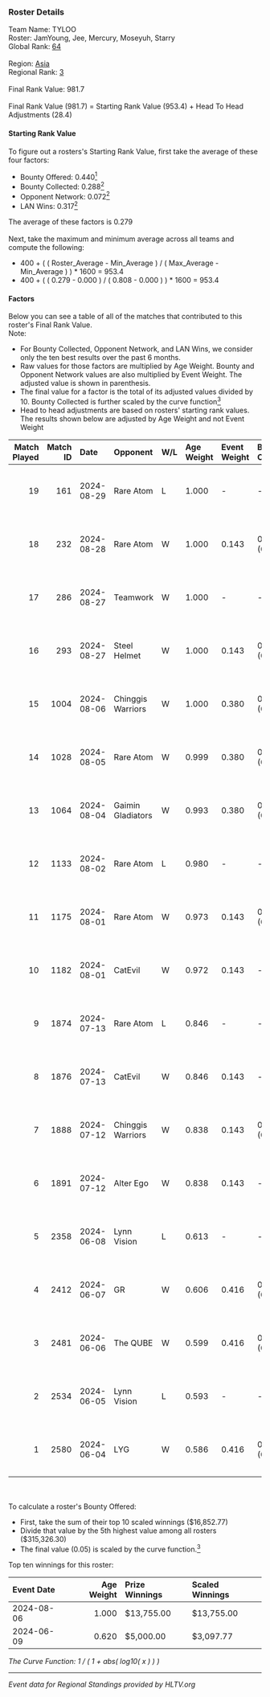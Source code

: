 ### Roster Details<br />
Team Name: TYLOO<br />
Roster: JamYoung, Jee, Mercury, Moseyuh, Starry<br />
Global Rank: [64](../../standings_global_2024_09_04.md)<br />
<br />
Region: [Asia]( ../../standings_asia_2024_09_04.md)<br />
Regional Rank: [3]( ../../standings_asia_2024_09_04.md)<br />
<br />
Final Rank Value:  981.7<br />
<br />
Final Rank Value (981.7) = Starting Rank Value (953.4) + Head To Head Adjustments (28.4)<br />

#### Starting Rank Value<br />
To figure out a rosters's Starting Rank Value, first take the average of these four factors:<br />
- Bounty Offered: 0.440[<sup>1</sup>](#table2)
- Bounty Collected: 0.288[<sup>2</sup>](#table1)
- Opponent Network: 0.072[<sup>2</sup>](#table1)
- LAN Wins: 0.317[<sup>2</sup>](#table1)

The average of these factors is 0.279<br />
<br />
Next, take the maximum and minimum average across all teams and compute the following:<br />
- 400 + ( ( Roster_Average - Min_Average ) / ( Max_Average - Min_Average ) ) * 1600 = 953.4
- 400 + ( ( 0.279 - 0.000 ) / ( 0.808 - 0.000 ) ) * 1600 = 953.4


#### Factors<br />
Below you can see a table of all of the matches that contributed to this roster's Final Rank Value.<br />
Note:<br />

- For Bounty Collected, Opponent Network, and LAN Wins, we consider only the ten best results over the past 6 months.
- Raw values for those factors are multiplied by Age Weight. Bounty and Opponent Network values are also multiplied by Event Weight. The adjusted value is shown in parenthesis.
- The final value for a factor is the total of its adjusted values divided by 10. Bounty Collected is further scaled by the curve function[<sup>3</sup>](#curveFunction)
- Head to head adjustments are based on rosters' starting rank values. The results shown below are adjusted by Age Weight and not Event Weight
<span id="table1"></span><br />


| Match Played | Match ID | Date       | Opponent          | W/L | Age Weight | Event Weight | Bounty Collected | Opponent Network | LAN Wins  | H2H Adj. | Roster                                   |
| -: | -: | :- | :- | :- | :- | :- | :- | :- | :- | -: | :- |
|           19 |      161 | 2024-08-29 | Rare Atom         | L   | 1.000      | -            | -                | -                | -         |   -18.73 | JamYoung, Jee, Mercury, Moseyuh, Starry  |
|           18 |      232 | 2024-08-28 | Rare Atom         | W   | 1.000      | 0.143        | 0.025 (0.004)    | 0.463 (0.066)    | 0 (0.000) |    12.40 | JamYoung, Jee, Mercury, Moseyuh, Starry  |
|           17 |      286 | 2024-08-27 | Teamwork          | W   | 1.000      | -            | -                | -                | 0 (0.000) |     1.43 | JamYoung, Jee, Mercury, Moseyuh, Starry  |
|           16 |      293 | 2024-08-27 | Steel Helmet      | W   | 1.000      | 0.143        | 0.003 (0.000)    | -                | 0 (0.000) |     2.06 | JamYoung, Jee, Mercury, Moseyuh, Starry  |
|           15 |     1004 | 2024-08-06 | Chinggis Warriors | W   | 1.000      | 0.380        | 0.013 (0.005)    | 0.194 (0.074)    | 1 (1.000) |    12.29 | JamYoung, Jee, Mercury, Moseyuh, Starry  |
|           14 |     1028 | 2024-08-05 | Rare Atom         | W   | 0.999      | 0.380        | 0.025 (0.009)    | 0.463 (0.176)    | 1 (0.999) |    13.92 | JamYoung, Jee, Mercury, Moseyuh, Starry  |
|           13 |     1064 | 2024-08-04 | Gaimin Gladiators | W   | 0.993      | 0.380        | 0.020 (0.007)    | 0.473 (0.179)    | 1 (0.993) |    12.75 | JamYoung, Jee, Mercury, Moseyuh, Starry  |
|           12 |     1133 | 2024-08-02 | Rare Atom         | L   | 0.980      | -            | -                | -                | -         |   -16.88 | JamYoung, Jee, Mercury, Moseyuh, zhokiNg |
|           11 |     1175 | 2024-08-01 | Rare Atom         | W   | 0.973      | 0.143        | 0.025 (0.003)    | 0.463 (0.064)    | 0 (0.000) |    13.29 | JamYoung, Jee, Mercury, Moseyuh, zhokiNg |
|           10 |     1182 | 2024-08-01 | CatEvil           | W   | 0.972      | 0.143        | -                | 0.244 (0.034)    | 0 (0.000) |     4.63 | JamYoung, Jee, Mercury, Moseyuh, zhokiNg |
|            9 |     1874 | 2024-07-13 | Rare Atom         | L   | 0.846      | -            | -                | -                | -         |   -15.91 | JamYoung, Jee, Mercury, Moseyuh, zhokiNg |
|            8 |     1876 | 2024-07-13 | CatEvil           | W   | 0.846      | 0.143        | -                | 0.244 (0.029)    | 0 (0.000) |     3.24 | JamYoung, Jee, Mercury, Moseyuh, zhokiNg |
|            7 |     1888 | 2024-07-12 | Chinggis Warriors | W   | 0.838      | 0.143        | 0.013 (0.002)    | 0.194 (0.023)    | 0 (0.000) |    11.84 | JamYoung, Jee, Mercury, Moseyuh, zhokiNg |
|            6 |     1891 | 2024-07-12 | Alter Ego         | W   | 0.838      | 0.143        | -                | 0.291 (0.035)    | -         |     2.37 | JamYoung, Jee, Mercury, Moseyuh, zhokiNg |
|            5 |     2358 | 2024-06-08 | Lynn Vision       | L   | 0.613      | -            | -                | -                | -         |   -10.19 | JamYoung, k4Mi, Mercury, Moseyuh, zdr    |
|            4 |     2412 | 2024-06-07 | GR                | W   | 0.606      | 0.416        | 0.006 (0.001)    | 0.172 (0.043)    | -         |     3.47 | JamYoung, k4Mi, Mercury, Moseyuh, zdr    |
|            3 |     2481 | 2024-06-06 | The QUBE          | W   | 0.599      | 0.416        | 0.004 (0.001)    | -                | -         |     3.14 | JamYoung, k4Mi, Mercury, Moseyuh, zdr    |
|            2 |     2534 | 2024-06-05 | Lynn Vision       | L   | 0.593      | -            | -                | -                | -         |    -9.88 | JamYoung, k4Mi, Mercury, Moseyuh, zdr    |
|            1 |     2580 | 2024-06-04 | LYG               | W   | 0.586      | 0.416        | 0.003 (0.001)    | -                | -         |     3.13 | JamYoung, k4Mi, Mercury, Moseyuh, zdr    |

<br />
<span id="table2"></span><br />
To calculate a roster's Bounty Offered:<br />

- First, take the sum of their top 10 scaled winnings ($16,852.77)
- Divide that value by the 5th highest value among all rosters ($315,326.30)
- The final value (0.05) is scaled by the curve function.[<sup>3</sup>](#curveFunction)

Top ten winnings for this roster:<br />

| Event Date | Age Weight | Prize Winnings | Scaled Winnings |
| :- | -: | :- | :- |
| 2024-08-06 |      1.000 | $13,755.00     | $13,755.00      |
| 2024-06-09 |      0.620 | $5,000.00      | $3,097.77       |


<span id="curveFunction"></span>_The Curve Function: 1 / ( 1 + abs( log10( x ) ) )_<br />

---
_Event data for Regional Standings provided by HLTV.org_<br />
